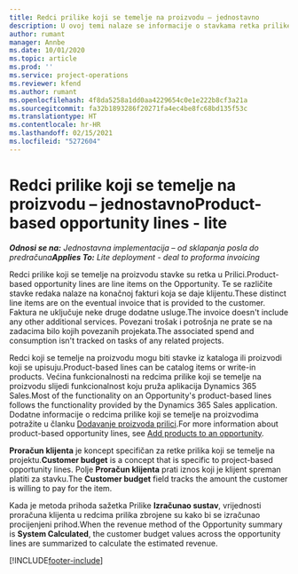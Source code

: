 ```yaml
---
title: Redci prilike koji se temelje na proizvodu – jednostavno
description: U ovoj temi nalaze se informacije o stavkama retka prilike koji se temelji na proizvodu u aplikaciji Project Operations.
author: rumant
manager: Annbe
ms.date: 10/01/2020
ms.topic: article
ms.prod: ''
ms.service: project-operations
ms.reviewer: kfend
ms.author: rumant
ms.openlocfilehash: 4f8da5258a1dd0aa4229654c0e1e222b8cf3a21a
ms.sourcegitcommit: fa32b1893286f20271fa4ec4be8fc68bd135f53c
ms.translationtype: HT
ms.contentlocale: hr-HR
ms.lasthandoff: 02/15/2021
ms.locfileid: "5272604"
---
```

# <a name="product-based-opportunity-lines---lite"></a><span data-ttu-id="9b51e-103">Redci prilike koji se temelje na proizvodu – jednostavno</span><span class="sxs-lookup"><span data-stu-id="9b51e-103">Product-based opportunity lines - lite</span></span>

<span data-ttu-id="9b51e-104">_**Odnosi se na:** Jednostavna implementacija – od sklapanja posla do predračuna_</span><span class="sxs-lookup"><span data-stu-id="9b51e-104">_**Applies To:** Lite deployment - deal to proforma invoicing_</span></span>

<span data-ttu-id="9b51e-105">Redci prilike koji se temelje na proizvodu stavke su retka u Prilici.</span><span class="sxs-lookup"><span data-stu-id="9b51e-105">Product-based opportunity lines are line items on the Opportunity.</span></span> <span data-ttu-id="9b51e-106">Te se različite stavke redaka nalaze na konačnoj fakturi koja se daje klijentu.</span><span class="sxs-lookup"><span data-stu-id="9b51e-106">These distinct line items are on the eventual invoice that is provided to the customer.</span></span> <span data-ttu-id="9b51e-107">Faktura ne uključuje neke druge dodatne usluge.</span><span class="sxs-lookup"><span data-stu-id="9b51e-107">The invoice doesn't include any other additional services.</span></span> <span data-ttu-id="9b51e-108">Povezani trošak i potrošnja ne prate se na zadacima bilo kojih povezanih projekata.</span><span class="sxs-lookup"><span data-stu-id="9b51e-108">The associated spend and consumption isn't tracked on tasks of any related projects.</span></span>

<span data-ttu-id="9b51e-109">Redci koji se temelje na proizvodu mogu biti stavke iz kataloga ili proizvodi koji se upisuju.</span><span class="sxs-lookup"><span data-stu-id="9b51e-109">Product-based lines can be catalog items or write-in products.</span></span> <span data-ttu-id="9b51e-110">Većina funkcionalnosti na redcima prilike koji se temelje na proizvodu slijedi funkcionalnost koju pruža aplikacija Dynamics 365 Sales.</span><span class="sxs-lookup"><span data-stu-id="9b51e-110">Most of the functionality on an Opportunity's product-based lines follows the functionality provided by the Dynamics 365 Sales application.</span></span> <span data-ttu-id="9b51e-111">Dodatne informacije o redcima prilike koji se temelje na proizvodima potražite u članku [Dodavanje proizvoda prilici](https://docs.microsoft.com/dynamics365/sales-enterprise/add-products-opportunity).</span><span class="sxs-lookup"><span data-stu-id="9b51e-111">For more information about product-based opportunity lines, see [Add products to an opportunity](https://docs.microsoft.com/dynamics365/sales-enterprise/add-products-opportunity).</span></span>

<span data-ttu-id="9b51e-112">**Proračun klijenta** je koncept specifičan za retke prilika koji se temelje na projektu.</span><span class="sxs-lookup"><span data-stu-id="9b51e-112">**Customer budget** is a concept that is specific to project-based opportunity lines.</span></span> <span data-ttu-id="9b51e-113">Polje **Proračun klijenta** prati iznos koji je klijent spreman platiti za stavku.</span><span class="sxs-lookup"><span data-stu-id="9b51e-113">The **Customer budget** field tracks the amount the customer is willing to pay for the item.</span></span>

<span data-ttu-id="9b51e-114">Kada je metoda prihoda sažetka Prilike **Izračunao sustav**, vrijednosti proračuna klijenta u redcima prilika zbrojene su kako bi se izračunao procijenjeni prihod.</span><span class="sxs-lookup"><span data-stu-id="9b51e-114">When the revenue method of the Opportunity summary is **System Calculated**, the customer budget values across the opportunity lines are summarized to calculate the estimated revenue.</span></span> 



[!INCLUDE[footer-include](../../includes/footer-banner.md)]